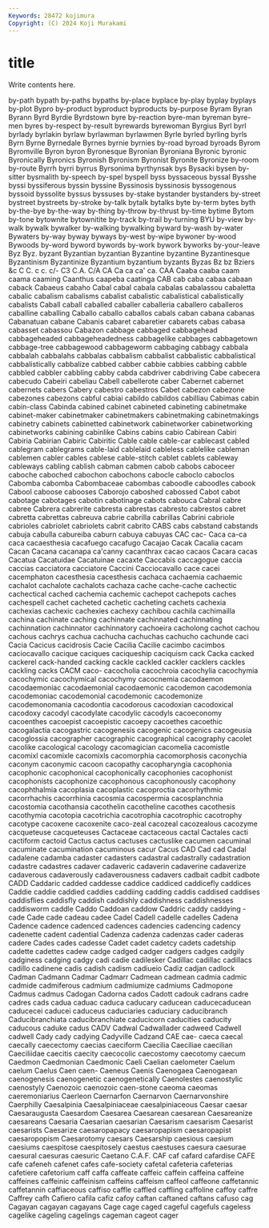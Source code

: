 ```yaml
---
Keywords: 28472 kojimura
Copyright: (C) 2024 Koji Murakami
---
```


# title

Write contents here.



 by-path bypath by-paths bypaths
by-place byplace by-play byplay byplays by-plot Bypro by-product byproduct byproducts
by-purpose Byram Byran Byrann Byrd Byrdie Byrdstown byre by-reaction byre-man
byreman byre-men byres by-respect by-result byrewards byrewoman Byrgius Byrl byrl
byrlady byrlakin byrlaw byrlawman byrlawmen Byrle byrled byrling byrls Byrn
Byrne Byrnedale Byrnes byrnie byrnies by-road byroad byroads Byrom Byromville
Byron byron Byronesque Byronian Byroniana Byronic byronic Byronically Byronics Byronish
Byronism Byronist Byronite Byronize by-room by-route Byrrh byrri byrrus Byrsonima
byrthynsak bys Bysacki bysen by-sitter bysmalith by-speech by-spel byspell byss
byssaceous byssal Bysshe byssi byssiferous byssin byssine Byssinosis byssinosis byssogenous
byssoid byssolite byssus byssuses by-stake bystander bystanders by-street bystreet bystreets
by-stroke by-talk bytalk bytalks byte by-term bytes byth by-the-bye by-the-way
by-thing by-throw by-thrust by-time bytime Bytom by-tone bytownite bytownitite by-track
by-trail by-turning BYU by-view by-walk bywalk bywalker by-walking bywalking byward
by-wash by-water Bywaters by-way byway byways by-west by-wipe bywoner by-wood
Bywoods by-word byword bywords by-work bywork byworks by-your-leave Byz Byz.
byzant Byzantian byzantian Byzantine byzantine Byzantinesque Byzantinism Byzantinize Byzantium byzantium
byzants Byzas Bz bz Bziers &c C C. c c.
c/- C3 C.A. C/A CA Ca ca ca' ca. CAA
Caaba caaba caam caama caaming Caanthus caapeba caatinga CAB cab
caba cabaa cabaan caback Cabaeus cabaho Cabal cabal cabala cabalas
cabalassou cabaletta cabalic cabalism cabalisms cabalist cabalistic cabalistical cabalistically cabalists
Caball caball caballed caballer caballeria caballero caballeros caballine caballing Caballo
caballo caballos cabals caban cabana cabanas Cabanatuan cabane Cabanis cabaret
cabaretier cabarets cabas cabasa cabasset cabassou Cabazon cabbage cabbaged cabbagehead
cabbageheaded cabbageheadedness cabbagelike cabbages cabbagetown cabbage-tree cabbagewood cabbageworm cabbaging cabbagy
cabbala cabbalah cabbalahs cabbalas cabbalism cabbalist cabbalistic cabbalistical cabbalistically cabbalize
cabbed cabber cabbie cabbies cabbing cabble cabbled cabbler cabbling cabby
cabda cabdriver cabdriving Cabe cabecera cabecudo Cabeiri cabeliau Cabell cabellerote
caber Cabernet cabernet cabernets cabers Cabery cabestro cabestros Cabet cabezon
cabezone cabezones cabezons cabful cabiai cabildo cabildos cabilliau Cabimas cabin
cabin-class Cabinda cabined cabinet cabineted cabineting cabinetmake cabinet-maker cabinetmaker cabinetmakers
cabinetmaking cabinetmakings cabinetry cabinets cabinetted cabinetwork cabinetworker cabinetworking cabinetworks cabining
cabinlike Cabins cabins cabio Cabirean Cabiri Cabiria Cabirian Cabiric Cabiritic
Cable cable cable-car cablecast cabled cablegram cablegrams cable-laid cablelaid cableless
cablelike cableman cablemen cabler cables cablese cable-stitch cablet cablets cableway
cableways cabling cablish cabman cabmen cabob cabobs caboceer caboche caboched
cabochon cabochons cabocle caboclo caboclos Cabomba cabomba Cabombaceae cabombas caboodle
caboodles cabook Cabool caboose cabooses Caborojo caboshed cabossed Cabot cabot
cabotage cabotages cabotin cabotinage cabots cabouca Cabral cabre cabree Cabrera
cabrerite cabresta cabrestas cabresto cabrestos cabret cabretta cabrettas cabreuva cabrie
cabrilla cabrillas Cabrini cabriole cabrioles cabriolet cabriolets cabrit cabrito CABS
cabs cabstand cabstands cabuja cabulla cabureiba caburn cabuya cabuyas CAC
cac- Caca ca-ca caca cacaesthesia cacafuego cacafugo Cacajao Cacak Cacalia
cacam Cacan Cacana cacanapa ca'canny cacanthrax cacao cacaos Cacara cacas
Cacatua Cacatuidae Cacatuinae cacaxte Caccabis caccagogue caccia caccias cacciatora cacciatore
Caccini Cacciocavallo cace cacei cacemphaton cacesthesia cacesthesis cachaca cachaemia cachaemic
cachalot cachalote cachalots cachaza cache cache-cache cachectic cachectical cached cachemia
cachemic cachepot cachepots caches cachespell cachet cacheted cachetic cacheting cachets
cachexia cachexias cachexic cachexies cachexy cachibou cachila cachimailla cachina cachinate
caching cachinnate cachinnated cachinnating cachinnation cachinnator cachinnatory cachoeira cacholong cachot
cachou cachous cachrys cachua cachucha cachuchas cachucho cachunde caci Cacia
Cacicus cacidrosis Cacie Cacilia Cacilie cacimbo cacimbos caciocavallo cacique caciques
caciqueship caciquism cack Cacka cacked cackerel cack-handed cacking cackle cackled
cackler cacklers cackles cackling cacks CACM caco- cacocholia cacochroia cacochylia
cacochymia cacochymic cacochymical cacochymy cacocnemia cacodaemon cacodaemoniac cacodaemonial cacodaemonic cacodemon
cacodemonia cacodemoniac cacodemonial cacodemonic cacodemonize cacodemonomania cacodontia cacodorous cacodoxian cacodoxical
cacodoxy cacodyl cacodylate cacodylic cacodyls cacoeconomy cacoenthes cacoepist cacoepistic cacoepy
cacoethes cacoethic cacogalactia cacogastric cacogenesis cacogenic cacogenics cacogeusia cacoglossia cacographer
cacographic cacographical cacography cacolet cacolike cacological cacology cacomagician cacomelia cacomistle
cacomixl cacomixle cacomixls cacomorphia cacomorphosis caconychia caconym caconymic cacoon cacopathy
cacopharyngia cacophonia cacophonic cacophonical cacophonically cacophonies cacophonist cacophonists cacophonize cacophonous
cacophonously cacophony cacophthalmia cacoplasia cacoplastic cacoproctia cacorhythmic cacorrhachis cacorrhinia cacosmia
cacospermia cacosplanchnia cacostomia cacothansia cacothelin cacotheline cacothes cacothesis cacothymia cacotopia
cacotrichia cacotrophia cacotrophic cacotrophy cacotype cacoxene cacoxenite caco-zeal cacozeal cacozealous
cacozyme cacqueteuse cacqueteuses Cactaceae cactaceous cactal Cactales cacti cactiform cactoid
Cactus cactus cactuses cactuslike cacumen cacuminal cacuminate cacumination cacuminous cacur
Cacus CAD Cad cad Cadal cadalene cadamba cadaster cadasters cadastral
cadastrally cadastration cadastre cadastres cadaver cadaveric cadaverin cadaverine cadaverize cadaverous
cadaverously cadaverousness cadavers cadbait cadbit cadbote CADD Caddaric cadded caddesse
caddice caddiced caddicefly caddices Caddie caddie caddied caddies caddiing cadding
caddis caddised caddises caddisflies caddisfly caddish caddishly caddishness caddishnesses caddisworm
caddle Caddo Caddoan caddow Caddric caddy caddying -cade Cade cade
cadeau cadee Cadel Cadell cadelle cadelles Cadena Cadence cadence cadenced
cadences cadencies cadencing cadency cadenette cadent cadential Cadenza cadenza cadenzas
cader caderas cadere Cades cades cadesse Cadet cadet cadetcy cadets
cadetship cadette cadettes cadew cadge cadged cadger cadgers cadges cadgily
cadginess cadging cadgy cadi cadie cadilesker Cadillac cadillac cadillacs cadillo
cadinene cadis cadish cadism cadiueio Cadiz cadjan cadlock Cadman Cadmann
Cadmar Cadmarr Cadmean cadmean cadmia cadmic cadmide cadmiferous cadmium cadmiumize
cadmiums Cadmopone Cadmus cadmus Cadogan Cadorna cados Cadott cadouk cadrans
cadre cadres cads cadua caduac caduca caducary caducean caducecaducean caducecei
caducei caduceus caduciaries caduciary caducibranch Caducibranchiata caducibranchiate caducicorn caducities caducity
caducous caduke cadus CADV Cadwal Cadwallader cadweed Cadwell cadwell Cady
cady cadying Cadyville Cadzand CAE cae- caeca caecal caecally caecectomy
caecias caeciform Caecilia Caeciliae caecilian Caeciliidae caecitis caecity caecocolic caecostomy
caecotomy caecum Caedmon Caedmonian Caedmonic Caeli Caelian caelometer Caelum caelum
Caelus Caen caen- Caeneus Caenis Caenogaea Caenogaean caenogenesis caenogenetic caenogenetically
Caenolestes caenostylic caenostyly Caenozoic caenozoic caen-stone caeoma caeomas caeremoniarius Caerleon
Caernarfon Caernarvon Caernarvonshire Caerphilly Caesalpinia Caesalpiniaceae caesalpiniaceous Caesar caesar Caesaraugusta
Caesardom Caesarea Caesarean caesarean Caesareanize caesareans Caesaria Caesarian caesarian Caesarism
caesarism Caesarist caesarists Caesarize caesaropapacy caesaropapism caesaropapist caesaropopism Caesarotomy caesars
Caesarship caesious caesium caesiums caespitose caespitosely caestus caestuses caesura caesurae
caesural caesuras caesuric Caetano C.A.F. CAF caf cafard cafardise CAFE
cafe cafeneh cafenet cafes cafe-society cafetal cafeteria cafeterias cafetiere cafetorium
caff caffa caffeate caffeic caffein caffeina caffeine caffeines caffeinic caffeinism
caffeins caffeism caffeol caffeone caffetannic caffetannin caffiaceous caffiso caffle caffled
caffling caffoline caffoy caffre Caffrey cafh Cafiero cafila cafiz cafoy
caftan caftaned caftans cafuso cag Cagayan cagayan cagayans Cage cage
caged cageful cagefuls cageless cagelike cageling cagelings cageman cageot cager
